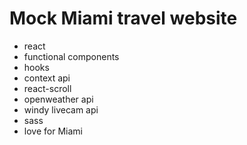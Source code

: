 # Mock Miami travel website

* react
* functional components
* hooks
* context api
* react-scroll
* openweather api
* windy livecam api
* sass
* love for Miami